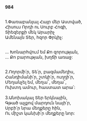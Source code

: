 **984**

\
1.Փառաբանյալ Հայր մեր Աստված,\
Հիսուս Որդի ու Սուրբ Հոգի,\
Տիեզերքի մեկ Արարիչ\
Ամենայն Տեր, հզոր Փրկիչ:

\
 ... Խոնարհվում եմ Քո զորության,\
 ... Քո բարության, խղճի առաջ:

\
2.Ողորմի՛ր, Տե՛ր, բազմամեղիս,\
Հանդիմանի՛ր, շտկի՛ր, ուղղի՛ր,\
Մեղանչել եմ, մեղա՜, մեղա՜,\
Ուխտդ ամուր, հաստատ արա՛:\
\
3.Անոխակալ Տեր երկնային,\
Գթած աչքով մարդուն նայի՛ր,\
Սրբի՛ր նրա մեղքերը հին,\
Ու միշտ կանխի՛ր մեղքերը նոր:
